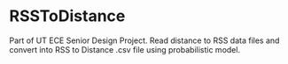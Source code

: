 # RSSToDistance
Part of UT ECE Senior Design Project. Read distance to RSS data files and convert into RSS to Distance .csv file using probabilistic model.
